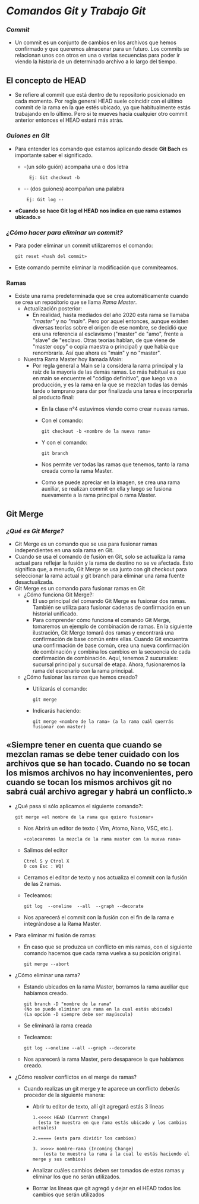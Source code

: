 # ***Comandos Git y Trabajo Git***
### *Commit*
- Un commit es un conjunto de cambios en los archivos que hemos  confirmado y que queremos almacenar  para un futuro. Los commits se relacionan unos con otros en una o varias secuencias para poder ir viendo la historia de un determinado archivo a lo largo del tiempo.

## **El concepto de HEAD**
- Se refiere al commit que está dentro de tu repositorio posicionado en cada momento. Por regla general HEAD suele coincidir con el último commit de la rama en la que estés ubicado, ya que habitualmente estás trabajando en lo último. Pero si te mueves hacia cualquier otro commit anterior entonces el HEAD estará más atrás.

### *Guiones en Git*
- Para entender los comando que estamos aplicando desde **Git Bach** es importante saber el significado.
  - -(un sólo guión)  acompaña una o dos letra

          Ej: Git checkout -b

  - -- (dos guiones) acompañan una palabra
 
    
         Ej: Git log --


- **«Cuando se hace Git log el HEAD nos indica en que rama estamos ubicado.»**


### *¿Cómo hacer para eliminar un commit?*
- Para poder eliminar un commit utilizaremos el comando: 

      git reset «hash del commit»

- Este comando permite eliminar la modificación que commiteamos.

### **Ramas**
- Existe una rama predeterminada que se crea automáticamente cuando se crea un repositorio que se llama *Rama Master*.
  - Actualización posterior:
    - En realidad, hasta mediados del año 2020 esta rama se llamaba *"master"* y no *"main"*. Pero por aquel entonces, aunque existen diversas teorías sobre el origen de ese nombre, se decidió que era una referencia al esclavismo ("master" de "amo", frente a "slave" de "esclavo. Otras teorías hablan, de que viene de "master copy" o copia maestra o principal) y que había que renombrarla. Así que ahora es "main" y no "master".
  - Nuestra Rama Master hoy llamada Main:
    - Por regla general a Main se la considera la rama principal y la raíz de la mayoría de las demás ramas. Lo más habitual es que en main se encuentre el "código definitivo", que luego va a producción, y es la rama en la que se mezclan todas las demás tarde o temprano para dar por finalizada una tarea e incorporarla al producto final:
      - En la clase n°4 estuvimos viendo como crear nuevas ramas.
      - Con el comando:

            git checkout -b «nombre de la nueva rama»

      - Y con el comando:

            git branch

      - Nos permite ver todas las ramas que tenemos, tanto la rama creada como la rama Master.

      - Como se puede apreciar en la imagen, se crea una rama auxiliar, se realizan commit en ella y luego se fusiona  nuevamente a la rama principal o rama Master.

## **Git Merge**
### *¿Qué es Git Merge?*

- Git Merge es un comando que se usa para fusionar ramas independientes en una sola rama en Git.
- Cuando se usa el comando de fusión en Git, solo se actualiza la rama actual para reflejar la fusión y la rama de destino no se ve afectada. Esto significa que, a menudo, Git Merge se usa junto con git checkout para seleccionar la rama actual y git branch para eliminar una rama fuente desactualizada.
- Git Merge es un comando para fusionar ramas en Git
  - ¿Cómo funciona Git Merge?:
    - El uso principal del comando Git Merge es fusionar dos ramas. También se utiliza para fusionar cadenas de confirmación en un historial unificado.
    - Para comprender cómo funciona el comando Git Merge, tomaremos un ejemplo de combinación de ramas. En la siguiente ilustración, Git Merge tomará dos ramas y encontrará una confirmación de base común entre ellas. Cuando Git encuentra una confirmación de base común, crea una nueva confirmación de combinación y combina los cambios en la secuencia de cada confirmación de combinación. Aquí, tenemos 2 sucursales: sucursal principal y sucursal de etapa. Ahora, fusionaremos la rama del escenario con la rama principal.
  - ¿Cómo fusionar las ramas que hemos creado?
    - Utilizarás el comando:

          git merge

    - Indicarás haciendo:

          git merge «nombre de la rama» (a la rama cuál querrás fusionar con master)


«Siempre tener en cuenta que cuando se mezclan ramas se debe tener cuidado con los archivos que se han tocado. Cuando no se tocan los mismos archivos no hay inconvenientes, pero cuando se tocan los mismos archivos git no sabrá cuál archivo agregar y habrá un conflicto.»
-----

  - ¿Qué pasa si sólo aplicamos el siguiente comando?:

        git merge «el nombre de la rama que quiero fusionar»

    - Nos Abrirá un editor de texto ( Vim, Atomo, Nano, VSC, etc.).

          «colocaremos la mezcla de la rama master con la nueva rama»

    - Salimos del editor

          Ctrol S y Ctrol X
          O con Esc : WQ!

    - Cerramos el editor de texto y nos actualiza el commit con la fusión de las 2 ramas.
    - Tecleamos:

          git log  --oneline  --all  --graph --decorate

    - Nos aparecerá el commit con la fusión con el fin de la rama e integrándose a la Rama Master.
  - Para eliminar mi fusión de ramas:
    - En caso que se produzca un conflicto en mis ramas, con el siguiente comando hacemos que cada rama vuelva a su posición original.

          git merge --abort

  - ¿Cómo eliminar una rama?
    - Estando ubicados en la rama Master, borramos la rama auxiliar que habíamos creado.

          git branch -D "nombre de la rama"
          (No se puede eliminar una rama en la cual estás ubicado)
          (La opción -D siempre debe ser mayúscula)
    - Se eliminará la rama creada
    - Tecleamos:

          git log --oneline --all --graph --decorate

    - Nos aparecerá la rama Master, pero desaparece la que habíamos creado.
  - ¿Cómo resolver conflictos en el merge de ramas?
    - Cuando realizas un git merge y te aparece un conflicto deberás proceder de la siguiente manera:
      - Abrir tu editor de texto, allí git agregará estás 3 líneas

            1.<<<<< HEAD (Current Change)
              (esta te muestra en que rama estás ubicado y los cambios actuales)
        
            2.===== (esta para dividir los cambios)
        
            3. >>>>> nombre-rama (Incoming Change)
                (esta te muestra la rama a la cual le estás haciendo el merge y sus cambios)
      - Analizar cuáles cambios deben ser tomados de estas ramas y eliminar los que no serán utilizados.
      - Borrar las líneas que git agregó y dejar en el HEAD todos los cambios que serán utilizados
